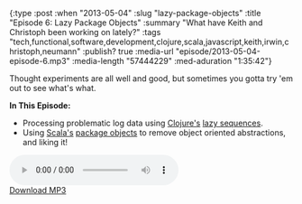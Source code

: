 {:type :post
 :when "2013-05-04"
 :slug "lazy-package-objects"
 :title "Episode 6: Lazy Package Objects"
 :summary "What have Keith and Christoph been working on lately?"
 :tags "tech,functional,software,development,clojure,scala,javascript,keith,irwin,christoph,neumann"
 :publish? true
 :media-url "episode/2013-05-04-episode-6.mp3"
 :media-length "57444229"
 :med-aduration "1:35:42"}

Thought experiments are all well and good, but sometimes you gotta try
'em out to see what's what.

**In This Episode:**

 - Processing problematic log data using [Clojure's][clojure] [lazy
   sequences][seq].
 - Using [Scala's][scala] [package objects][packob] to remove object
   oriented abstractions, and liking it!

<div class="audio-wrapper">
  <audio controls>
    <source src="episode/2013-05-04-episode-6.mp3" type="audio/mpeg"/>
  </audio>
  <div class="audio-download">
    <a href="episode/2013-05-04-episode-6.mp3">Download MP3</a>
  </div>
</div>

[scala]: http://www.scala-lang.org "The Scala Programming Language"
[clojure]: http://clojure.org "The Clojure Programming Language"
[seq]: http://clojure.org/sequences "Clojure -- sequences"
[packob]: http://www.scala-lang.org/docu/files/packageobjects/packageobjects.html "Scala Package Objects"
